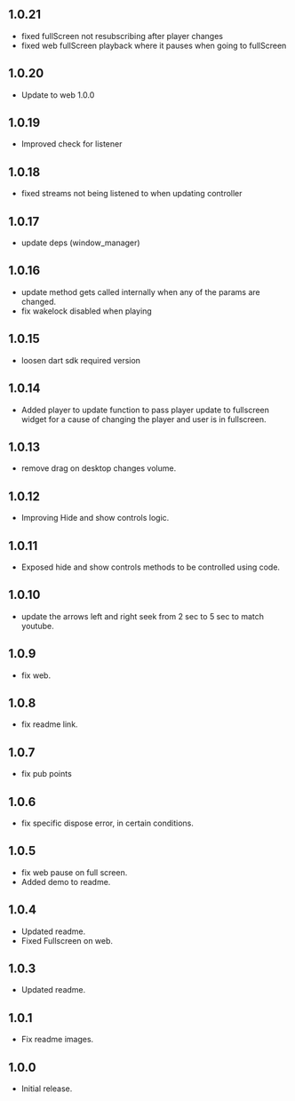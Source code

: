 ## 1.0.21
- fixed fullScreen not resubscribing after player changes
- fixed web fullScreen playback where it pauses when going to fullScreen
## 1.0.20
- Update to web 1.0.0

## 1.0.19
- Improved check for listener

## 1.0.18
- fixed streams not being listened to when updating controller 

## 1.0.17
- update deps (window_manager)
## 1.0.16
- update method gets called internally when any of the params are changed.
- fix wakelock disabled when playing 
## 1.0.15
- loosen dart sdk required version
## 1.0.14
- Added player to update function to pass player update to fullscreen widget for a cause of changing the player and user is in fullscreen.
## 1.0.13
- remove drag on desktop changes volume.
## 1.0.12
- Improving Hide and show controls logic.
## 1.0.11
- Exposed hide and show controls methods to be controlled using code.
  
## 1.0.10
- update the arrows left and right seek from 2 sec to 5 sec to match youtube.
## 1.0.9
- fix web.

## 1.0.8
- fix readme link.

## 1.0.7
- fix pub points 

## 1.0.6
- fix specific dispose error, in certain conditions.

## 1.0.5
- fix web pause on full screen.
- Added demo to readme.

## 1.0.4

- Updated readme.
- Fixed Fullscreen on web.

## 1.0.3

- Updated readme. 

## 1.0.1

- Fix readme images.

## 1.0.0

- Initial release.
